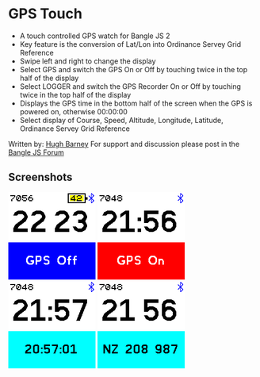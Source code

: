# GPS Touch

- A touch controlled GPS watch for Bangle JS 2
- Key feature is the conversion of Lat/Lon into Ordinance Servey Grid Reference
- Swipe left and right to change the display
- Select GPS and switch the GPS On or Off by touching twice in the top half of the display
- Select LOGGER and switch the GPS Recorder On or Off by touching twice in the top half of the display
- Displays the GPS time in the bottom half of the screen when the GPS is powered on, otherwise 00:00:00 
- Select display of Course, Speed, Altitude, Longitude, Latitude, Ordinance Servey Grid Reference

Written by: [Hugh Barney](https://github.com/hughbarney)  For support and discussion please post in the [Bangle JS Forum](http://forum.espruino.com/microcosms/1424/)

## Screenshots

![](screenshot1.png)
![](screenshot2.png)
![](screenshot3.png)
![](screenshot4.png)
